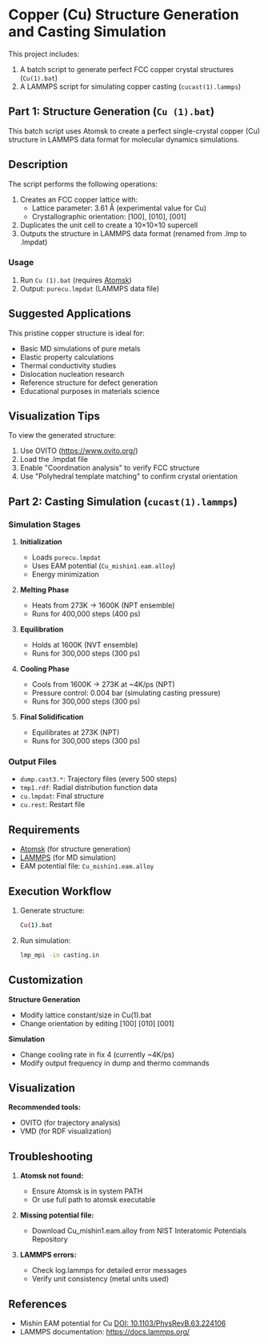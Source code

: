 # Copper (Cu) Structure Generation and Casting Simulation

This project includes:
1. A batch script to generate perfect FCC copper crystal structures (`Cu(1).bat`)
2. A LAMMPS script for simulating copper casting (`cucast(1).lammps`)

## Part 1: Structure Generation (`Cu (1).bat`)
This batch script uses Atomsk to create a perfect single-crystal copper (Cu) structure in LAMMPS data format for molecular dynamics simulations.

## Description
The script performs the following operations:
1. Creates an FCC copper lattice with:
   - Lattice parameter: 3.61 Å (experimental value for Cu)
   - Crystallographic orientation: [100], [010], [001]
2. Duplicates the unit cell to create a 10×10×10 supercell
3. Outputs the structure in LAMMPS data format (renamed from .lmp to .lmpdat)

### Usage
1. Run `Cu (1).bat` (requires [Atomsk](https://atomsk.univ-lille.fr/))
2. Output: `purecu.lmpdat` (LAMMPS data file)

## Suggested Applications

This pristine copper structure is ideal for:
- Basic MD simulations of pure metals
- Elastic property calculations
- Thermal conductivity studies
- Dislocation nucleation research
- Reference structure for defect generation
- Educational purposes in materials science

## Visualization Tips

To view the generated structure:
1. Use OVITO (https://www.ovito.org/)
2. Load the .lmpdat file
3. Enable "Coordination analysis" to verify FCC structure
4. Use "Polyhedral template matching" to confirm crystal orientation

## Part 2: Casting Simulation (`cucast(1).lammps`)

### Simulation Stages
1. **Initialization**
   - Loads `purecu.lmpdat`
   - Uses EAM potential (`Cu_mishin1.eam.alloy`)
   - Energy minimization

2. **Melting Phase**
   - Heats from 273K → 1600K (NPT ensemble)
   - Runs for 400,000 steps (400 ps)

3. **Equilibration**
   - Holds at 1600K (NVT ensemble)
   - Runs for 300,000 steps (300 ps)

4. **Cooling Phase**
   - Cools from 1600K → 273K at ~4K/ps (NPT)
   - Pressure control: 0.004 bar (simulating casting pressure)
   - Runs for 300,000 steps (300 ps)

5. **Final Solidification**
   - Equilibrates at 273K (NPT)
   - Runs for 300,000 steps (300 ps)

### Output Files
- `dump.cast3.*`: Trajectory files (every 500 steps)
- `tmp1.rdf`: Radial distribution function data
- `cu.lmpdat`: Final structure
- `cu.rest`: Restart file

## Requirements
- [Atomsk](https://atomsk.univ-lille.fr/) (for structure generation)
- [LAMMPS](https://www.lammps.org/) (for MD simulation)
- EAM potential file: `Cu_mishin1.eam.alloy`

## Execution Workflow
1. Generate structure:
   ```bash
   Cu(1).bat
2. Run simulation:
   ```bash
   lmp_mpi -in casting.in


## Customization
**Structure Generation**
  - Modify lattice constant/size in Cu(1).bat
  - Change orientation by editing [100] [010] [001]

**Simulation**
  - Change cooling rate in fix 4 (currently ~4K/ps)
  - Modify output frequency in dump and thermo commands

## Visualization
**Recommended tools:**
  - OVITO (for trajectory analysis)
  - VMD (for RDF visualization)

## Troubleshooting

1. **Atomsk not found:**
   - Ensure Atomsk is in system PATH
   - Or use full path to atomsk executable

2. **Missing potential file:**
   - Download Cu_mishin1.eam.alloy from NIST Interatomic Potentials Repository

1. **LAMMPS errors:**
   - Check log.lammps for detailed error messages
   - Verify unit consistency (metal units used)

## References
- Mishin EAM potential for Cu [DOI: 10.1103/PhysRevB.63.224106](https://doi.org/10.1103/PhysRevB.63.224106)
- LAMMPS documentation: https://docs.lammps.org/
